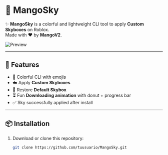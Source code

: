 # 🌌 MangoSky

✨ **MangoSky** is a colorful and lightweight CLI tool to apply **Custom Skyboxes** on Roblox.  
Made with ❤️ by **MangoV2**.  

![Preview](https://i.imgur.com/0ZKzS6z.png) <!-- Pon aquí tu captura -->

---

## 🚀 Features
- 🎨 Colorful CLI with emojis  
- ☁️ Apply **Custom Skyboxes**  
- 🌅 Restore **Default Skybox**  
- ⏳ Fun **Downloading animation** with donut + progress bar  
- ✅ Sky successfully applied after install  

---

## 📦 Installation
1. Download or clone this repository:
   ```bash
   git clone https://github.com/tuusuario/MangoSky.git
